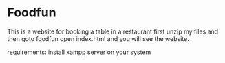 # Foodfun
This is a website for booking a table in a restaurant 
 first unzip my files and then goto foodfun open index.html and you will see the website.
 
 requirements:
 install xampp server on your system 
